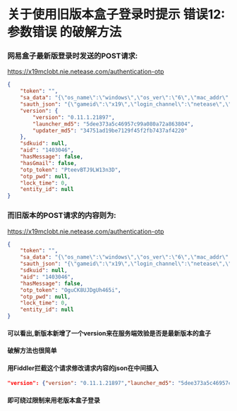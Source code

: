 # 关于使用旧版本盒子登录时提示 错误12:参数错误 的破解方法

### 网易盒子最新版登录时发送的POST请求:

https://x19mclobt.nie.netease.com/authentication-otp
```json
{
    "token": "",
    "sa_data": "{\"os_name\":\"windows\",\"os_ver\":\"6\",\"mac_addr\":\"00AC6A5DA780\",\"udid\":\"BFEBFBFF000906E972609794\",\"app_ver\":\"0.11.1.21897\",\"sdk_ver\":\"\",\"network\":\"\",\"disk\":\"72609794\",\"launcher_type\":\"PC_java\",\"pay_channel\":\"netease\"}",
    "sauth_json": "{\"gameid\":\"x19\",\"login_channel\":\"netease\",\"app_channel\":\"netease\",\"platform\":\"pc\",\"sdkuid\":\"aebflsdzxadohtnn\",\"sessionid\":\"1-eyJzIjogIjcyMGE1YzFlMjBjZjQwNjdlOTFlNWU5MmEzYTZkNDY3IiwgInQiOiAxfSAg\",\"sdk_version\":\"1.1.0\",\"udid\":\"6F3E8D03551EA8875490C9F3414FB80A\",\"deviceid\":\"aeavs2d25i4kzvbd-d\"}",
    "version": {
        "version": "0.11.1.21897",
        "launcher_md5": "5dee373a5c46957c99a080a72a863804",
        "updater_md5": "34751ad19be7129f45f2fb7437af4220"
    },
    "sdkuid": null,
    "aid": "1403046",
    "hasMessage": false,
    "hasGmail": false,
    "otp_token": "PteevBTJ9LW13n3D",
    "otp_pwd": null,
    "lock_time": 0,
    "entity_id": null
}
```

### 而旧版本的POST请求的内容则为:
https://x19mclobt.nie.netease.com/authentication-otp
```json
{
    "token": "",
    "sa_data": "{\"os_name\":\"windows\",\"os_ver\":\"6\",\"mac_addr\":\"00AC6A5DA780\",\"udid\":\"BFEBFBFF000906E972609794\",\"app_ver\":\"0.10.5.18314\",\"sdk_ver\":\"\",\"network\":\"\",\"disk\":\"72609794\",\"launcher_type\":\"PC_java\"}",
    "sauth_json": "{\"gameid\":\"x19\",\"login_channel\":\"netease\",\"app_channel\":\"netease\",\"platform\":\"pc\",\"sdkuid\":\"aebflsdzxadohtnn\",\"sessionid\":\"1-eyJzIjogIjcyMGE1YzFlMjBjZjQwNjdlOTFlNWU5MmEzYTZkNDY3IiwgInQiOiAxfSAg\",\"sdk_version\":\"1.1.0\",\"udid\":\"6F3E8D03551EA8875490C9F3414FB80A\",\"deviceid\":\"aeavs2d25i4kzvbd-d\"}",
    "sdkuid": null,
    "aid": "1403046",
    "hasMessage": false,
    "otp_token": "OguCK8UJDgUh465i",
    "otp_pwd": null,
    "lock_time": 0,
    "entity_id": null
}
```

#### 可以看出,新版本新增了一个version来在服务端效验是否是最新版本的盒子
#### 破解方法也很简单
#### 用Fiddler拦截这个请求修改请求内容的json在中间插入

```json
"version": {"version": "0.11.1.21897","launcher_md5": "5dee373a5c46957c99a080a72a863804","updater_md5": "34751ad19be7129f45f2fb7437af4220"},
```

#### 即可绕过限制来用老版本盒子登录
